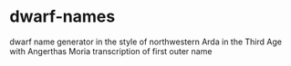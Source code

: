 # dwarf-names
dwarf name generator in the style of northwestern Arda in the Third Age with Angerthas Moria transcription of first outer name

